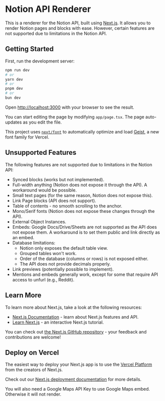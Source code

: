 # Notion API Renderer

This is a renderer for the Notion API, built using [Next.js](https://nextjs.org). It allows you to render Notion pages and blocks with ease. However, certain features are not supported due to limitations in the Notion API.

## Getting Started

First, run the development server:

```bash
npm run dev
# or
yarn dev
# or
pnpm dev
# or
bun dev
```

Open [http://localhost:3000](http://localhost:3000) with your browser to see the result.

You can start editing the page by modifying `app/page.tsx`. The page auto-updates as you edit the file.

This project uses [`next/font`](https://nextjs.org/docs/app/building-your-application/optimizing/fonts) to automatically optimize and load [Geist](https://vercel.com/font), a new font family for Vercel.

## Unsupported Features

The following features are not supported due to limitations in the Notion API:

- Synced blocks (works but not implemented).
- Full-width anything (Notion does not expose it through the API). A workaround would be possible.
- Small text pages (for the same reason, Notion does not expose this).
- Link Page blocks (API does not support).
- Table of contents - no smooth scrolling to the anchor.
- Mono/Serif fonts (Notion does not expose these changes through the API).
- External Object Instances.
- Embeds: Google Docs/Drive/Sheets are not supported as the API does not expose them. A workaround is to set them public and link directly as an embed.
- Database limitations:
  - Notion only exposes the default table view.
  - Grouped tables won't work.
  - Order of the database (columns or rows) is not exposed either.
  - The API does not provide decimals properly.
- Link previews (potentially possible to implement).
- Mentions and embeds generally work, except for some that require API access to unfurl (e.g., Reddit).

## Learn More

To learn more about Next.js, take a look at the following resources:

- [Next.js Documentation](https://nextjs.org/docs) - learn about Next.js features and API.
- [Learn Next.js](https://nextjs.org/learn) - an interactive Next.js tutorial.

You can check out [the Next.js GitHub repository](https://github.com/vercel/next.js) - your feedback and contributions are welcome!

## Deploy on Vercel

The easiest way to deploy your Next.js app is to use the [Vercel Platform](https://vercel.com/new?utm_medium=default-template&filter=next.js&utm_source=create-next-app&utm_campaign=create-next-app-readme) from the creators of Next.js.

Check out our [Next.js deployment documentation](https://nextjs.org/docs/app/building-your-application/deploying) for more details.

You will also need a Google Maps API Key to use Google Maps embed. Otherwise it will not render.